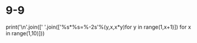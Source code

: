 # 9-9
print('\n'.join([' '.join(['%s*%s=%-2s'%(y,x,x*y)for y in range(1,x+1)]) for x in range(1,10)]))

